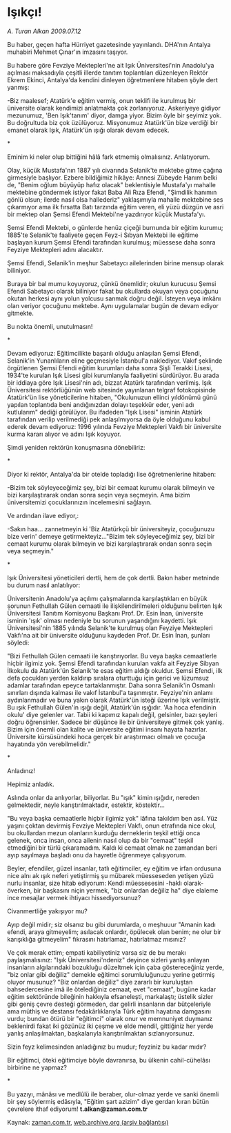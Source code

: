 # Işıkçı!

*A. Turan Alkan 2009.07.12*

<tr><td class="metin" colspan="2" style="padding-top: 20px; padding-left: 5px; padding-right: 10px;">Bu haber, geçen hafta Hürriyet gazetesinde yayınlandı. DHA'nın Antalya muhabiri Mehmet Çınar'ın imzasını taşıyor.</td></tr><tr><td class="metin" colspan="2" style="padding-top: 20px; padding-left: 5px; padding-right: 10px;"><p>Bu habere göre Fevziye Mektepleri'ne ait Işık Üniversitesi'nin Anadolu'ya açılması maksadıyla çeşitli illerde tanıtım toplantıları düzenleyen Rektör Ekrem Ekinci, Antalya'da kendini dinleyen öğretmenlere hitaben şöyle dert yanmış:
<p>-Biz maalesef; Atatürk'e eğitim vermiş, onun teklifi ile kurulmuş bir üniversite olarak kendimizi anlatmakta çok zorlanıyoruz. Askeriyeye gidiyor mezunumuz, 'Ben Işık'tanım' diyor, damga yiyor. Bizim öyle bir şeyimiz yok. Bu doğrultuda biz çok üzülüyoruz. Misyonumuz Atatürk'ün bize verdiği bir emanet olarak Işık, Atatürk'ün ışığı olarak devam edecek.
<p>*
<p>Eminim ki neler olup bittiğini hâlâ fark etmemiş olmalısınız. Anlatıyorum.
<p>Olay, küçük Mustafa'nın 1887 yılı civarında Selanik'te mektebe gitme çağına girmesiyle başlıyor. Ezbere bildiğimiz hikâye: Annesi Zübeyde Hanım belki de, "Benim oğlum büyüyüp hafız olacak" beklentisiyle Mustafa'yı mahalle mektebine göndermek istiyor fakat Baba Ali Rıza Efendi, "Şimdilik hanımın gönlü olsun; ilerde nasıl olsa hallederiz" yaklaşımıyla mahalle mektebine ses çıkarmıyor ama ilk fırsatta Batı tarzında eğitim veren, eli yüzü düzgün ve asri bir mektep olan Şemsi Efendi Mektebi'ne yazdırıyor küçük Mustafa'yı.
<p>Şemsi Efendi Mektebi, o günlerde henüz çiçeği burnunda bir eğitim kurumu; 1885'te Selanik'te faaliyete geçen Feyz-i Sıbyan Mektebi ile eğitime başlayan kurum Şemsi Efendi tarafından kurulmuş; müessese daha sonra Feyziye Mektepleri adını alacaktır.
<p>Şemsi Efendi, Selanik'in meşhur Sabetaycı ailelerinden birine mensup olarak biliniyor.
<p>Buraya bir bal mumu koyuyoruz, çünkü önemlidir; okulun kurucusu Şemsi Efendi Sabetaycı olarak biliniyor fakat bu okullarda okuyan veya çocuğunu okutan herkesi aynı yolun yolcusu sanmak doğru değil. İsteyen veya imkânı olan veriyor çocuğunu mektebe. Aynı uygulamalar bugün de devam ediyor gitmekte.
<p>Bu nokta önemli, unutulmasın!
<p>*
<p>Devam ediyoruz: Eğitimcilikte başarılı olduğu anlaşılan Şemsi Efendi, Selanik'in Yunanlıların eline geçmesiyle İstanbul'a naklediyor. Vakıf şeklinde örgütlenen Şemsi Efendi eğitim kurumları daha sonra Şişli Terakki Lisesi, 1934'te kurulan Işık Lisesi gibi kurumlarıyla faaliyetini sürdürüyor. Bu arada bir iddiaya göre Işık Lisesi'nin adı, bizzat Atatürk tarafından verilmiş. Işık Üniversitesi rektörlüğünün web sitesinde yayınlanan telgraf fotokopisinde Atatürk'ün lise yöneticilerine hitaben, "Okulunuzun ellinci yıldönümü günü yapılan toplantıda beni andığınızdan dolayı teşekkür eder, yeni adı kutlularım" dediği görülüyor. Bu ifadeden "Işık Lisesi" isminin Atatürk tarafından verilip verilmediği pek anlaşılmıyorsa da öyle olduğunu kabul ederek devam ediyoruz: 1996 yılında Fevziye Mektepleri Vakfı bir üniversite kurma kararı alıyor ve adını Işık koyuyor.
<p>Şimdi yeniden rektörün konuşmasına dönebiliriz:
<p>*
<p>Diyor ki rektör, Antalya'da bir otelde topladığı lise öğretmenlerine hitaben:
<p>-Bizim tek söyleyeceğimiz şey, bizi bir cemaat kurumu olarak bilmeyin ve bizi karşılaştırarak ondan sonra seçin veya seçmeyin. Ama bizim üniversitemizi çocuklarınızın incelemesini sağlayın.
<p>Ve ardından ilave ediyor,:
<p>-Sakın haa... zannetmeyin ki 'Biz Atatürkçü bir üniversiteyiz, çocuğunuzu bize verin' demeye getirmekteyiz..."Bizim tek söyleyeceğimiz şey, bizi bir cemaat kurumu olarak bilmeyin ve bizi karşılaştırarak ondan sonra seçin veya seçmeyin."
<p>*
<p>Işık Üniversitesi yöneticileri dertli, hem de çok dertli. Bakın haber metninde bu durum nasıl anlatılıyor:
<p>Üniversitenin Anadolu'ya açılımı çalışmalarında karşılaştıkları en büyük sorunun Fethullah Gülen cemaati ile ilişkilendirilmeleri olduğunu belirten Işık Üniversitesi Tanıtım Komisyonu Başkanı Prof. Dr. Esin İnan, üniversite isminin 'ışık' olması nedeniyle bu sorunun yaşandığını kaydetti. Işık Üniversitesi'nin 1885 yılında Selanik'te kurulmuş olan Feyziye Mektepleri Vakfı'na ait bir üniversite olduğunu kaydeden Prof. Dr. Esin İnan, şunları söyledi:
<p>"Bizi Fethullah Gülen cemaati ile karıştırıyorlar. Bu veya başka cemaatlerle hiçbir ilgimiz yok. Şemsi Efendi tarafından kurulan vakfa ait Feyziye Sibyan İlkokulu da Atatürk'ün Selanik'te esas eğitim aldığı okuldur. Şemsi Efendi, ilk defa çocukları yerden kaldırıp sıralara oturttuğu için gerici ve lüzumsuz adamlar tarafından epeyce tartaklanmıştır. Daha sonra Selanik'in Osmanlı sınırları dışında kalması ile vakıf İstanbul'a taşınmıştır. Feyziye'nin anlamı aydınlanmadır ve buna yakın olarak Atatürk'ün isteği üzerine Işık verilmiştir. Bu ışık Fethullah Gülen'in ışığı değil, Atatürk'ün ışığıdır. 'Aa hoca efendinin okulu' diye gelenler var. Tabii ki kapımız kapalı değil, gelsinler, bazı şeyleri doğru öğrensinler. Sadece bir düşünce ile bir üniversiteye gitmek çok yanlış. Bizim için önemli olan kalite ve üniversite eğitimi insanı hayata hazırlar. Üniversite kürsüsündeki hoca gerçek bir araştırmacı olmalı ve çocuğa hayatında yön verebilmelidir."
<p>*
<p>Anladınız!
<p>Hepimiz anladık.
<p>Aslında onlar da anlıyorlar, biliyorlar. Bu "ışık" kimin ışığıdır, nereden gelmektedir, neyle karıştırılmaktadır, estektir, köstektir...
<p>"Bu veya başka cemaatlerle hiçbir ilgimiz yok" lâfına takıldım ben asıl. Yüz yaşını çoktan devirmiş Fevziye Mektepleri Vakfı, onun etrafında nice okul, bu okullardan mezun olanların kurduğu derneklerin teşkil ettiği onca gelenek, onca insan, onca ailenin nasıl olup da bir "cemaat" teşkil etmediğini bir türlü çıkaramadım. Kaldı ki cemaat olmak ne zamandan beri ayıp sayılmaya başladı onu da hayretle öğrenmeye çalışıyorum.
<p>Beyler, efendiler, güzel insanlar, tatlı eğitimciler, ey eğitim ve irfan ordusuna nice alnı ak ışık neferi yetiştirmiş şu mübarek müesseseden yetişen yüzü nurlu insanlar, size hitab ediyorum: Kendi müessesesini -haklı olarak- överken, bir başkasını niçin yermek, "biz onlardan değiliz ha" diye elaleme ince mesajlar vermek ihtiyacı hissediyorsunuz?
<p>Civanmertliğe yakışıyor mu?
<p>Ayıp değil midir; siz olsanız bu gibi durumlarda, o meşhuuur "Amanin kadı efendi, araya gitmeyelim; asılacak onlardır, öpülecek olan benim; ne olur bir karışıklığa gitmeyelim" fıkrasını hatırlamaz, hatırlatmaz mısınız?
<p>Ve çok merak ettim; empati kabiliyetiniz varsa siz de bu merakı paylaşmalısınız: "Işık Üniversitesi'ndeniz" deyince sizleri yanlış anlayan insanların algılarındaki bozukluğu düzeltmek için çaba göstereceğiniz yerde, "biz onlar gibi değiliz" demekle eğitimci sorumluluğunuzu yerine getirmiş oluyor musunuz? "Biz onlardan değiliz" diye zararlı bir kuruluştan bahsedercesine imâ ile ötelediğiniz cemaat, evet "cemaat", bugüne kadar eğitim sektöründe bileğinin hakkıyla efsaneleşti, markalaştı; üstelik sizler gibi geniş çevre desteği görmeden, dar gelirli insanların dar bütçeleriyle ama müthiş ve destansı fedakârlıklarıyla Türk eğitim hayatına damgasını vurdu; bundan ötürü bir "eğitimci" olarak onur ve memnuniyet duymanız beklenirdi fakat iki gözünüz iki çeşme ve elde mendil, gittiğiniz her yerde yanlış anlaşılmaktan, başkalarıyla karıştırılmaktan sızlanıyorsunuz.
<p>Sizin feyz kelimesinden anladığınız bu mudur; feyziniz bu kadar mıdır?
<p>Bir eğitimci, öteki eğitimciye böyle davranırsa, bu ülkenin cahil-cühelâsı birbirine ne yapmaz?
<p>*
<p>Bu yazıyı, mânâsı ve medlûlü ile beraber, olur-olmaz yerde ve sanki önemli bir şey söylermiş edâsıyla, "Eğitim şart azizim" diye gerdan kıran bütün çevrelere ithaf ediyorum! <b>t.alkan@zaman.com.tr</b><br/></p></p></p></p></p></p></p></p></p></p></p></p></p></p></p></p></p></p></p></p></p></p></p></p></p></p></p></p></p></p></p></p></p></p></td></tr>

Kaynak: [zaman.com.tr](http://zaman.com.tr/yazar.do?yazino=868366), [web.archive.org (arşiv bağlantısı)](http://web.archive.org/web/20090729065728/http://www.zaman.com.tr:80/yazar.do?yazino=868366)
